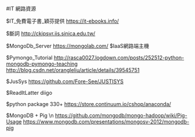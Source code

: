 ﻿#IT 網路資源

$IT_免費電子書_穎芬提供
https://it-ebooks.info/

$斷詞
http://ckipsvr.iis.sinica.edu.tw/

$MongoDb_Server 
https://mongolab.com/   $IaaS網路端主機

$Pymongo_Tutorial
http://rasca0027.logdown.com/posts/252512-python-mongodb-pymongo-teaching
http://blog.csdn.net/orangleliu/article/details/39545751

$JusSys
https://github.com/Fore-See/JUSTISYS

$ReadItLatter
diigo

$python package 330+
https://store.continuum.io/cshop/anaconda/

$MongoDB + Pig \n
https://github.com/mongodb/mongo-hadoop/wiki/Pig-Usage
https://www.mongodb.com/presentations/mongosv-2012/mongodb-pig
